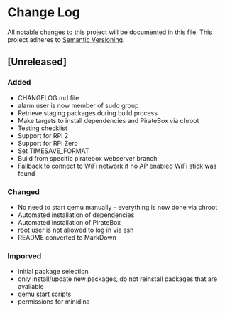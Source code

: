 # Change Log
All notable changes to this project will be documented in this file.
This project adheres to [Semantic Versioning](http://semver.org/).

## [Unreleased]
### Added
* CHANGELOG.md file
* alarm user is now member of sudo group
* Retrieve staging packages during build process
* Make targets to install dependencies and PirateBox via chroot
* Testing checklist
* Support for RPi 2
* Support for RPi Zero
* Set TIMESAVE_FORMAT
* Build from specific piratebox webserver branch
* Fallback to connect to WiFi network if no AP enabled WiFi stick was found

### Changed
* No need to start qemu manually - everything is now done via chroot
* Automated installation of dependencies
* Automated installation of PirateBox
* root user is not allowed to log in via ssh
* README converted to MarkDown

### Imporved
* initial package selection
* only install/update new packages, do not reinstall packages that are available
* qemu start scripts
* permissions for minidlna
